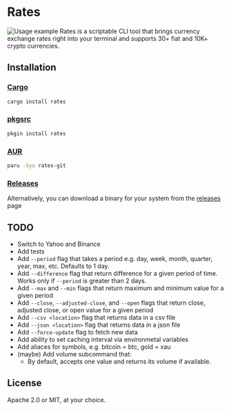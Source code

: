 # Rates
![Usage example](images/example.svg)
Rates is a scriptable CLI tool that brings currency exchange rates right into your terminal and supports 30+ fiat and 10K+ crypto currencies.

## Installation
### [Cargo](https://crates.io/crates/rates)
```sh
cargo install rates
```

### [pkgsrc](https://pkgsrc.se/finance/rates)
```sh
pkgin install rates
```

### [AUR](https://aur.archlinux.org/packages/rates-git/)
```sh
paru -Syu rates-git
```

### [Releases](https://github.com/lunush/rates/releases)
Alternatively, you can download a binary for your system from the
[releases](https://github.com/lunush/rates/releases) page

## TODO
* Switch to Yahoo and Binance
* Add tests
* Add `--period` flag that takes a period e.g. day, week, month, quarter, year, max, etc. Defaults to 1 day.
* Add `--difference` flag that return difference for a given period of time. Works only if `--period` is greater than 2 days.
* Add `--max` and `--min` flags that return maximum and minimum value for a given period
* Add `--close`, `--adjusted-close`, and `--open` flags that return close, adjusted close, or open value for a given period
* Add `--csv <location>` flag that returns data in a csv file
* Add `--json <location>` flag that returns data in a json file
* Add `--force-update` flag to fetch new data
* Add ability to set caching interval via environmetal variables
* Add aliaces for symbols, e.g. bitcoin = btc, gold = xau
* (maybe) Add volume subcommand that:
  - By default, accepts one value and returns its volume if available.

## License
Apache 2.0 or MIT, at your choice.
